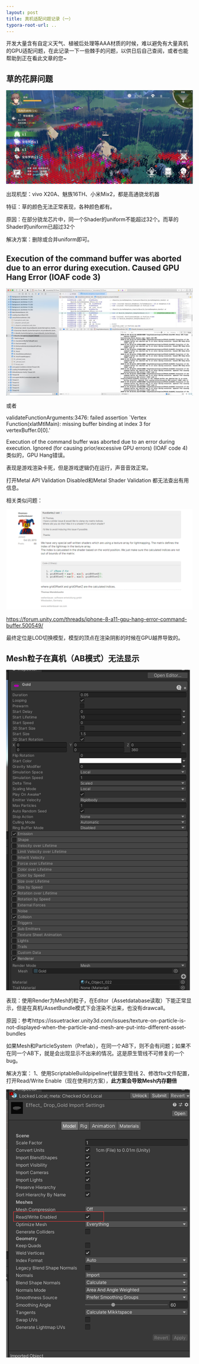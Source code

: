 ```yaml
---
layout: post
title: 真机适配问题记录（一）
typora-root-url: ..
---
```


开发大量含有自定义天气、植被后处理等AAA材质的时候，难以避免有大量真机的GPU适配问题，在此记录一下一些棘手的问题，以供日后自己查阅，或者也能帮助到正在看此文章的您~



## 草的花屏问题

![Lark20200927-111711](/assets/postasset/2021-2-25-真机适配问题记录（一）/Lark20200927-111711-1620731420108.jpg)

出现机型：vivo X20A、魅族16TH、小米Mix2，都是高通骁龙机器

特征：草的颜色无法正常表现，各种颜色都有。

原因：在部分骁龙芯片中，同一个Shader的uniform不能超过32个。而草的Shader的uniform已超过32个

解决方案：删除或合并uniform即可。



## Execution of the command buffer was aborted due to an error during execution. Caused GPU Hang Error (IOAF code 3)

![QQ图片20210104163711](/assets/postasset/2021-2-25-真机适配问题记录（一）/QQ图片20210104163711.jpg)

或者

validateFunctionArguments:3476: failed assertion `Vertex Function(xlatMtlMain): missing buffer binding at index 3 for vertexBuffer.0[0].'

Execution of the command buffer was aborted due to an error during execution. Ignored (for causing prior/excessive GPU errors) (IOAF code 4) 类似的，GPU Hang错误。

表现是游戏渲染卡死，但是游戏逻辑仍在运行，声音音效正常。



打开Metal API Validation Disabled和Metal Shader Validation 都无法查出有用信息。

相关类似问题：

![QQ图片20210104164722](/assets/postasset/2021-2-25-真机适配问题记录（一）/QQ图片20210104164722.png)

https://forum.unity.com/threads/iphone-8-a11-gpu-hang-error-command-buffer.500549/

最终定位是LOD切换模型，模型的顶点在渲染阴影的时候在GPU越界导致的。



## Mesh粒子在真机（AB模式）无法显示

![image2021-1-19_16-43-25](/assets/postasset/2021-2-25-真机适配问题记录（一）/image2021-1-19_16-43-25.png)

表现：使用Render为Mesh的粒子，在Editor（Assetdatabase读取）下能正常显示，但是在真机/AssetBundle模式下会渲染不出来，也没有drawcall。

原因：参考https://issuetracker.unity3d.com/issues/texture-on-particle-is-not-displayed-when-the-particle-and-mesh-are-put-into-different-asset-bundles

​      	如果Mesh和ParticleSystem（Prefab），在同一个AB下，则不会有问题；如果不在同一个AB下，就是会出现显示不出来的情况。这是原生管线不可修复的一个bug。

解决方案： 1、使用ScriptableBuildpipeline代替原生管线
				   2、修改fbx文件配置，打开Read/Write Enable（现在使用的方案），**此方案会导致Mesh内存翻倍**

![image2021-1-19_17-1-37](/assets/postasset/2021-2-25-真机适配问题记录（一）/image2021-1-19_17-1-37.png)
